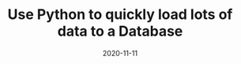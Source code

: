 ---
title: "Use Python to quickly load lots of data to a Database"
date: "2020-11-11"
tags:
    - Python
---
